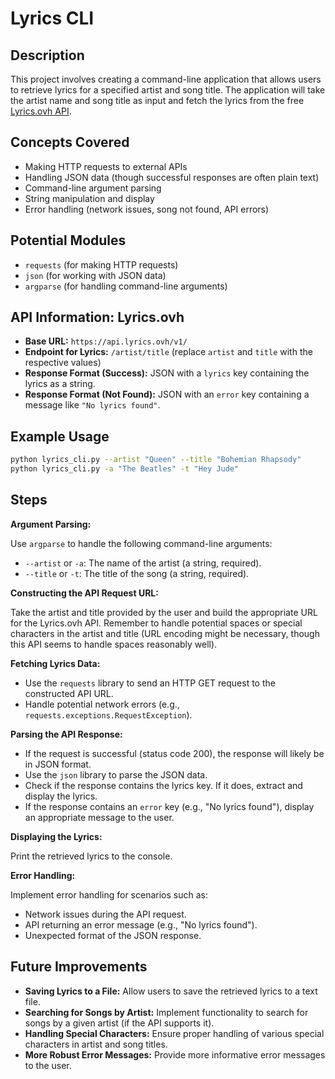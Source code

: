 # Lyrics CLI

## Description

This project involves creating a command-line application that allows users to retrieve lyrics for a specified artist and song title. The application will take the artist name and song title as input and fetch the lyrics from the free [Lyrics.ovh API](https://www.google.com/search?q=https://lyricsovh.docs.apiary.io/%23).

## Concepts Covered

- Making HTTP requests to external APIs
- Handling JSON data (though successful responses are often plain text)
- Command-line argument parsing
- String manipulation and display
- Error handling (network issues, song not found, API errors)

## Potential Modules

- `requests` (for making HTTP requests)
- `json` (for working with JSON data)
- `argparse` (for handling command-line arguments)

## API Information: Lyrics.ovh

- **Base URL:** `https://api.lyrics.ovh/v1/`
- **Endpoint for Lyrics:** `/artist/title` (replace `artist` and `title` with the respective values)
- **Response Format (Success):** JSON with a `lyrics` key containing the lyrics as a string.
- **Response Format (Not Found):** JSON with an `error` key containing a message like `"No lyrics found"`.

## Example Usage

```bash
python lyrics_cli.py --artist "Queen" --title "Bohemian Rhapsody"
python lyrics_cli.py -a "The Beatles" -t "Hey Jude"
```

## Steps

**Argument Parsing:**

Use `argparse` to handle the following command-line arguments:

- `--artist` or `-a`: The name of the artist (a string, required).
- `--title` or `-t`: The title of the song (a string, required).

**Constructing the API Request URL:**

Take the artist and title provided by the user and build the appropriate URL for the Lyrics.ovh API. Remember to handle potential spaces or special characters in the artist and title (URL encoding might be necessary, though this API seems to handle spaces reasonably well).

**Fetching Lyrics Data:**

- Use the `requests` library to send an HTTP GET request to the constructed API URL.
- Handle potential network errors (e.g., `requests.exceptions.RequestException`).

**Parsing the API Response:**

- If the request is successful (status code 200), the response will likely be in JSON format.
- Use the `json` library to parse the JSON data.
- Check if the response contains the lyrics key. If it does, extract and display the lyrics.
- If the response contains an `error` key (e.g., "No lyrics found"), display an appropriate message to the user.

**Displaying the Lyrics:**

Print the retrieved lyrics to the console.

**Error Handling:**

Implement error handling for scenarios such as:

- Network issues during the API request.
- API returning an error message (e.g., "No lyrics found").
- Unexpected format of the JSON response.

## Future Improvements

- **Saving Lyrics to a File:** Allow users to save the retrieved lyrics to a text file.
- **Searching for Songs by Artist:** Implement functionality to search for songs by a given artist (if the API supports it).
- **Handling Special Characters:** Ensure proper handling of various special characters in artist and song titles.
- **More Robust Error Messages:** Provide more informative error messages to the user.
